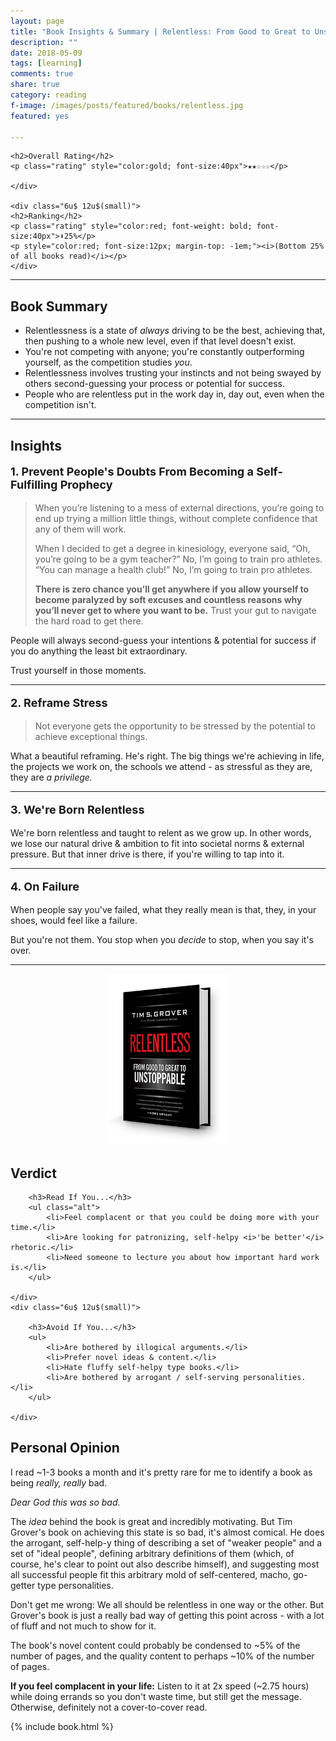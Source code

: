 ```yaml
---
layout: page
title: "Book Insights & Summary | Relentless: From Good to Great to Unstoppable"
description: ""
date: 2018-05-09
tags: [learning]
comments: true
share: true
category: reading
f-image: /images/posts/featured/books/relentless.jpg
featured: yes

---
```


<div class="row">
	<div class="6u 12u$(small)">

	<h2>Overall Rating</h2>
	<p class="rating" style="color:gold; font-size:40px">★★☆☆☆</p>

	</div>

	<div class="6u$ 12u$(small)">
	<h2>Ranking</h2>	
	<p class="rating" style="color:red; font-weight: bold; font-size:40px">⬇25%</p>
	<p style="color:red; font-size:12px; margin-top: -1em;"><i>(Bottom 25% of all books read)</i></p>
	</div>
</div>	

----

## Book Summary
* Relentlessness is a state of _always_ driving to be the best, achieving that, then pushing to a whole new level, even if that level doesn't exist. 
* You're not competing with anyone; you're constantly outperforming yourself, as the competition studies _you_. 
* Relentlessness involves trusting your instincts and not being swayed by others second-guessing your process or potential for success. 
* People who are relentless put in the work day in, day out, even when the competition isn't. 

--- 
## Insights 

<p style=" font-size: 18px; font-weight: bold; ">1. Prevent People's Doubts From Becoming a Self-Fulfilling Prophecy</p>

> When you’re listening to a mess of external directions, you’re going to end up trying a million little things, without complete confidence that any of them will work. 
>
>  When I decided to get a degree in kinesiology, everyone said, “Oh, you’re going to be a gym teacher?” No, I’m going to train pro athletes. “You can manage a health club!” No, I’m going to train pro athletes.
> 
> __There is zero chance you’ll get anywhere if you allow yourself to become paralyzed by soft excuses and countless reasons why you’ll never get to where you want to be.__ 
> Trust your gut to navigate the hard road to get there. 

People will always second-guess your intentions & potential for success if you do anything the least bit extraordinary.

Trust yourself in those moments.

---
<p style=" font-size: 18px; font-weight: bold; ">2. Reframe Stress</p>

> Not everyone gets the opportunity to be stressed by the potential to achieve exceptional things.

What a beautiful reframing. He's right. The big things we're achieving in life, the projects we work on, the schools we attend - as stressful as they are, they are _a privilege._

---
<p style=" font-size: 18px; font-weight: bold; ">3. We're Born Relentless</p>
We're born relentless and taught to relent as we grow up. In other words, we lose our natural drive & ambition to fit into societal norms & external pressure. But that inner drive is there, if you're willing to tap into it.

---
<p style=" font-size: 18px; font-weight: bold; ">4. On Failure</p>
When people say you've failed, what they really mean is that, they, in your shoes, would feel like a failure. 

But you're not them. You stop when you _decide_ to stop, when you say it's over.  

--- 
<div align="center"><a href="#" class="image main"><img src="/images/posts/relentless.png" style="max-width:200px" alt="" /></a></div>


<!-- PROS & CONS 
	⬆ ⬇ ★☆ 
<div class="row">
	<div class="6u 12u$(small)">

		<h3>Pros</h3>
		<ul>
			<li>Dolor pulvinar etiam.</li>
			<li>Sagittis lorem eleifend.</li>
			<li>Felis feugiat dolore viverra.</li>
			<li>Dolor pulvinar etiam.</li>
		</ul>

	</div>
	<div class="6u$ 12u$(small)">

		<h3>Cons</h3>
		<ol>
			<li>Dolor pulvinar etiam.</li>
			<li>Etiam vel felis at viverra.</li>
			<li>Felis enim feugiat magna.</li>
			<li>Etiam vel felis nullam.</li>
			<li>Felis enim et tempus.</li>
		</ol>

	</div>
</div>

-->

## Verdict

<div class="row">
	<div class="6u 12u$(small)">

		<h3>Read If You...</h3>
		<ul class="alt">
			<li>Feel complacent or that you could be doing more with your time.</li>
			<li>Are looking for patronizing, self-helpy <i>'be better'</i> rhetoric.</li>
			<li>Need someone to lecture you about how important hard work is.</li>
		</ul>

	</div>
	<div class="6u$ 12u$(small)">

		<h3>Avoid If You...</h3>
		<ul>
			<li>Are bothered by illogical arguments.</li>
			<li>Prefer novel ideas & content.</li>
			<li>Hate fluffy self-helpy type books.</li>
			<li>Are bothered by arrogant / self-serving personalities.</li>
		</ul>

	</div>
</div>


## Personal Opinion
I read ~1-3 books a month and it's pretty rare for me to identify a book as being *really, really* bad. 

_Dear God this was so bad._

The _idea_ behind the book is great and incredibly motivating. But Tim Grover's book on achieving this state is so bad, it's almost comical. He does the arrogant, self-help-y thing of describing a set of "weaker people" and a set of "ideal people", defining arbitrary definitions of them (which, of course, he's clear to point out also describe himself), and suggesting most all successful people fit this arbitrary mold of self-centered, macho, go-getter type personalities. 

Don't get me wrong: We all should be relentless in one way or the other. But Grover's book is just a really bad way of getting this point across - with a lot of fluff and not much to show for it. 

The book's novel content could probably be condensed to ~5% of the number of pages, and the quality content to perhaps ~10% of the number of pages. 

__If you feel complacent in your life:__ Listen to it at 2x speed (~2.75 hours) while doing errands so you don't waste time, but still get the message. Otherwise, definitely not a cover-to-cover read. 

{% include book.html %}